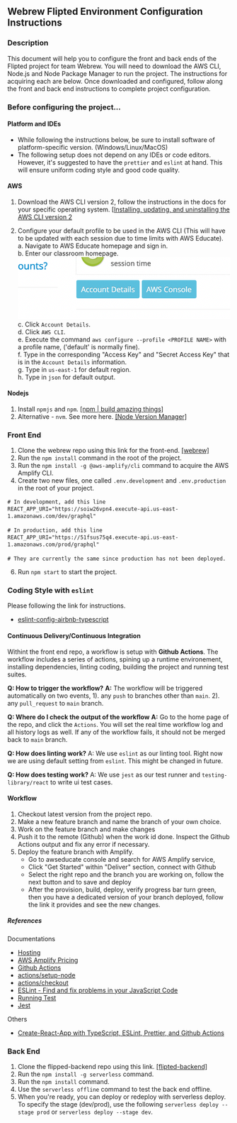 ## Webrew Flipted Environment Configuration Instructions

### Description

This document will help you to configure the front and back ends of the Flipted project for team Webrew. You will need to download the AWS CLI, Node.js and Node Package Manager to run the project. The instructions for acquiring each are below. Once downloaded and configured, follow along the front and back end instructions to complete project configuration.

### Before configuring the project...

#### Platform and IDEs

-  While following the instructions below, be sure to install software of platform-specific version. (Windows/Linux/MacOS)
-  The following setup does not depend on any IDEs or code editors. However, it's suggested to have the `prettier` and `eslint` at hand. This will ensure uniform coding style and good code quality.

#### AWS

1. Download the AWS CLI version 2, follow the instructions in the docs for your specific operating system. [[Installing, updating, and uninstalling the AWS CLI version 2](https://docs.aws.amazon.com/cli/latest/userguide/install-cliv2.html)

2. Configure your default profile to be used in the AWS CLI (This will have to be updated with each session due to time limits with AWS Educate).<br/>
   a. Navigate to AWS Educate homepage and sign in.<br/>
   b. Enter our classroom homepage.<br/>
   ![aws console](aws_console.png)<br/>
   c. Click `Account Details`.<br/>
   d. Click `AWS CLI`.<br/>
   e. Execute the command `aws configure --profile <PROFILE NAME>` with a profile name, ('default' is normally fine).<br/>
   f. Type in the corresponding "Access Key" and "Secret Access Key" that is in the `Account Details` information.<br/>
   g. Type in `us-east-1` for default region.<br/>
   h. Type in `json` for default output.<br/>

#### Nodejs

1. Install `npmjs` and `npm`. [[npm | build amazing things]](https://www.npmjs.com/get-npm)
2. Alternative - `nvm`. See more here. [[Node Version Manager]](https://github.com/nvm-sh/nvm)

### Front End

1. Clone the webrew repo using this link for the front-end. [[webrew]](https://github.com/CPSECapstone/webrew.git)
2. Run the `npm install` command in the root of the project.
3. Run the `npm install -g @aws-amplify/cli` command to acquire the AWS Amplify CLI.
4. Create two new files, one called `.env.development` and `.env.production` in the root of your project.

```
# In development, add this line
REACT_APP_URI="https://soiw26vpn4.execute-api.us-east-1.amazonaws.com/dev/graphql"

# In production, add this line
REACT_APP_URI="https://51fsus75q4.execute-api.us-east-1.amazonaws.com/prod/graphql"

# They are currently the same since production has not been deployed.
```

6. Run `npm start` to start the project.

### Coding Style with `eslint`

Please following the link for instructions.

-  [eslint-config-airbnb-typescript](https://www.npmjs.com/package/eslint-config-airbnb-typescript)

#### Continuous Delivery/Continuous Integration

Withint the front end repo, a workflow is setup with **Github Actions**. The workflow includes a series of actions, spining up a runtime environement, installing dependencies, linting coding, building the project and running test suites.

**Q: How to trigger the workflow?**
**A:** The workflow will be triggered automatically on two events,
1). any `push` to branches other than `main`.
2). any `pull_request` to `main` branch.

**Q: Where do I check the output of the workflow**
**A:** Go to the home page of the repo, and click the `Actions`. You will set the real time workflow log and all history logs as well. If any of the workflow fails, it should not be merged back to `main` branch.

**Q: How does linting work?**
A: We use `eslint` as our linting tool. Right now we are using default setting from `eslint`. This might be changed in future.

**Q: How does testing work?**
A: We use `jest` as our test runner and `testing-library/react` to write ui test cases.

#### Workflow

1. Checkout latest version from the project repo.
2. Make a new feature branch and name the branch of your own choice.
3. Work on the feature branch and make changes
4. Push it to the remote (Github) when the work id done. Inspect the Github Actions output and fix any error if necessary.
5. Deploy the feature branch with Amplify.
   -  Go to awseducate console and search for AWS Amplify service,
   -  Click "Get Started" within "Deliver" section, connect with Github
   -  Select the right repo and the branch you are working on, follow the next button and to save and deploy
   -  After the provision, build, deploy, verify progress bar turn green, then you have a dedicated version of your branch deployed, follow the link it provides and see the new changes.

##### References

Documentations

-  [Hosting](https://aws.amazon.com/amplify/hosting/)
-  [AWS Amplify Pricing](https://aws.amazon.com/amplify/pricing/?nc=sn&loc=3)
-  [Github Actions](https://docs.github.com/en/actions)
-  [actions/setup-node](https://github.com/actions/setup-node)
-  [actions/checkout](https://github.com/actions/checkout)
-  [ESLint - Find and fix problems in your JavaScript Code](https://eslint.org/)
-  [Running Test](https://create-react-app.dev/docs/running-tests/)
-  [Jest](https://jestjs.io/)

Others

-  [Create-React-App with TypeScript, ESLint, Prettier, and Github Actions](https://brygrill.medium.com/create-react-app-with-typescript-eslint-prettier-and-github-actions-f3ce6a571c97])

### Back End

1. Clone the flipped-backend repo using this link. [[flipted-backend]](https://github.com/CPSECapstone/flipted-backend.git)
2. Run the `npm install -g serverless` command.
3. Run the `npm install` command.
4. Use the `serverless offline` command to test the back end offline.
5. When you're ready, you can deploy or redeploy with serverless deploy. To specify the stage (dev/prod), use the following `serverless deploy --stage prod` or `serverless deploy --stage dev`.
